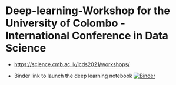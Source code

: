 # Deep-learning-Workshop for the University of Colombo - International Conference in Data Science
* https://science.cmb.ac.lk/icds2021/workshops/

* Binder link to launch the deep learning notebook 
[![Binder](https://mybinder.org/badge_logo.svg)](https://mybinder.org/v2/gh/devink07/deep-learning-UoC/HEAD?filepath=Deep_Learning_Colab_Master.ipynb)
